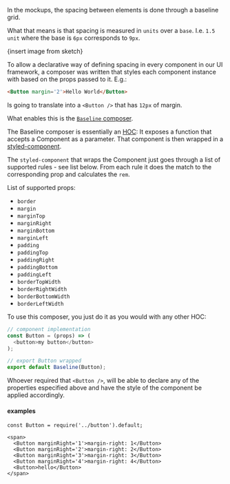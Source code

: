 In the mockups, the spacing between elements is done through a baseline grid.

What that means is that spacing is measured in `units` over a `base`. I.e. `1.5
unit` where the base is `6px` corresponds to `9px`.

{insert image from sketch}

To allow a declarative way of defining spacing in every component in our UI
framework, a composer was written that styles each component instance with based
on the props passed to it. E.g.:

```html
<Button margin='2'>Hello World</Button>
```

Is going to translate into a `<Button />` that has `12px` of margin.

What enables this is the [`Baseline`
composer](https://github.com/yldio/joyent-portal/blob/a5774063ed8caf2569aff2905af2d7dca7a01a52/ui/src/shared/composers/index.js#L51).

The Baseline composer is essentially an
[HOC](https://medium.com/@dan_abramov/mixins-are-dead-long-live-higher-order-components-94a0d2f9e750):
It exposes a function that accepts a Component as a parameter. That component is
then wrapped in a
[styled-component](https://github.com/styled-components/styled-components#overriding-component-styles).

The `styled-component` that wraps the Component just goes through a list of
supported rules - see list below. From each rule it does the match to the
corresponding prop and calculates the `rem`.

List of supported props:

- `border`
- `margin`
- `marginTop`
- `marginRight`
- `marginBottom`
- `marginLeft`
- `padding`
- `paddingTop`
- `paddingRight`
- `paddingBottom`
- `paddingLeft`
- `borderTopWidth`
- `borderRightWidth`
- `borderBottomWidth`
- `borderLeftWidth`

To use this composer, you just do it as you would with any other HOC:

```js static
// component implementation
const Button = (props) => (
  <button>my button</button>
);

// export Button wrapped
export default Baseline(Button);
```

Whoever required that `<Button />`, will be able to declare any of the
properties especified above and have the style of the component be applied
accordingly.

#### examples

```
const Button = require('../button').default;

<span>
  <Button marginRight='1'>margin-right: 1</Button>
  <Button marginRight='2'>margin-right: 2</Button>
  <Button marginRight='3'>margin-right: 3</Button>
  <Button marginRight='4'>margin-right: 4</Button>
  <Button>hello</Button>
</span>
```
